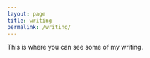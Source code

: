 ```yaml
---
layout: page
title: writing
permalink: /writing/
---
```


This is where you can see some of my writing. 